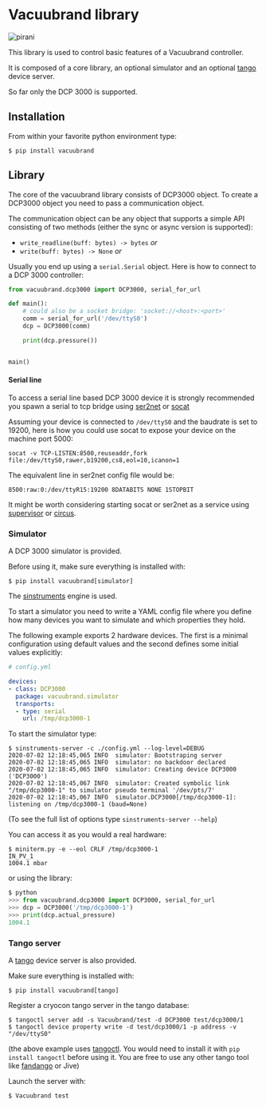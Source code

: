 # Vacuubrand library

![pirani](docs/vacuubrand_dcp300_pirani.jpg)

This library is used to control basic features of a Vacuubrand controller.

It is composed of a core library, an optional simulator and
an optional [tango](https://tango-controls.org/) device server.

So far only the DCP 3000 is supported.

## Installation

From within your favorite python environment type:

`$ pip install vacuubrand`


## Library

The core of the vacuubrand library consists of DCP3000 object.
To create a DCP3000 object you need to pass a communication object.

The communication object can be any object that supports a simple API
consisting of two methods (either the sync or async version is supported):

* `write_readline(buff: bytes) -> bytes` *or*
* `write(buff: bytes) -> None` *or*

Usually you end up using a `serial.Serial` object.
Here is how to connect to a DCP 3000 controller:

```python
from vacuubrand.dcp3000 import DCP3000, serial_for_url

def main():
    # could also be a socket bridge: 'socket://<host>:<port>'
    comm = serial_for_url('/dev/ttyS0')
    dcp = DCP3000(comm)

    print(dcp.pressure())


main()
```

#### Serial line

To access a serial line based DCP 3000 device it is strongly recommended you spawn
a serial to tcp bridge using [ser2net](https://linux.die.net/man/8/ser2net) or
[socat](https://linux.die.net/man/1/socat)

Assuming your device is connected to `/dev/ttyS0` and the baudrate is set to 19200,
here is how you could use socat to expose your device on the machine port 5000:

`socat -v TCP-LISTEN:8500,reuseaddr,fork file:/dev/ttyS0,rawer,b19200,cs8,eol=10,icanon=1`

The equivalent line in ser2net config file would be:
```
8500:raw:0:/dev/ttyR15:19200 8DATABITS NONE 1STOPBIT
```

It might be worth considering starting socat or ser2net as a service using
[supervisor](http://supervisord.org/) or [circus](https://circus.rtfd.io/).

### Simulator

A DCP 3000 simulator is provided.

Before using it, make sure everything is installed with:

`$ pip install vacuubrand[simulator]`

The [sinstruments](https://pypi.org/project/sinstruments/) engine is used.

To start a simulator you need to write a YAML config file where you define
how many devices you want to simulate and which properties they hold.

The following example exports 2 hardware devices. The first is a minimal
configuration using default values and the second defines some initial values
explicitly:

```yaml
# config.yml

devices:
- class: DCP3000
  package: vacuubrand.simulator
  transports:
  - type: serial
    url: /tmp/dcp3000-1

```

To start the simulator type:

```terminal
$ sinstruments-server -c ./config.yml --log-level=DEBUG
2020-07-02 12:18:45,065 INFO  simulator: Bootstraping server
2020-07-02 12:18:45,065 INFO  simulator: no backdoor declared
2020-07-02 12:18:45,065 INFO  simulator: Creating device DCP3000 ('DCP3000')
2020-07-02 12:18:45,067 INFO  simulator: Created symbolic link "/tmp/dcp3000-1" to simulator pseudo terminal '/dev/pts/7'
2020-07-02 12:18:45,067 INFO  simulator.DCP3000[/tmp/dcp3000-1]: listening on /tmp/dcp3000-1 (baud=None)
```

(To see the full list of options type `sinstruments-server --help`)

You can access it as you would a real hardware:

```terminal
$ miniterm.py -e --eol CRLF /tmp/dcp3000-1
IN_PV_1
1004.1 mbar
```

or using the library:
```python
$ python
>>> from vacuubrand.dcp3000 import DCP3000, serial_for_url
>>> dcp = DCP3000('/tmp/dcp3000-1')
>>> print(dcp.actual_pressure)
1004.1
```

### Tango server

A [tango](https://tango-controls.org/) device server is also provided.

Make sure everything is installed with:

`$ pip install vacuubrand[tango]`

Register a cryocon tango server in the tango database:
```
$ tangoctl server add -s Vacuubrand/test -d DCP3000 test/dcp3000/1
$ tangoctl device property write -d test/dcp3000/1 -p address -v "/dev/ttyS0"
```

(the above example uses [tangoctl](https://pypi.org/project/tangoctl/). You would need
to install it with `pip install tangoctl` before using it. You are free to use any other
tango tool like [fandango](https://pypi.org/project/fandango/) or Jive)

Launch the server with:

```terminal
$ Vacuubrand test
```

